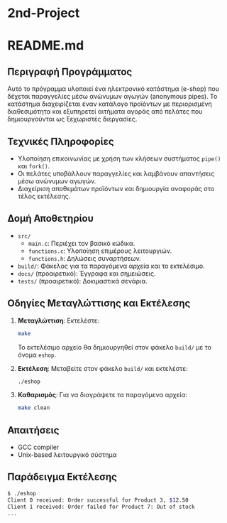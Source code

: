 # 2nd-Project
# README.md

## Περιγραφή Προγράμματος
Αυτό το πρόγραμμα υλοποιεί ένα ηλεκτρονικό κατάστημα (e-shop) που δέχεται παραγγελίες μέσω ανώνυμων αγωγών (anonymous pipes). Το κατάστημα διαχειρίζεται έναν κατάλογο προϊόντων με περιορισμένη διαθεσιμότητα και εξυπηρετεί αιτήματα αγοράς από πελάτες που δημιουργούνται ως ξεχωριστές διεργασίες.

## Τεχνικές Πληροφορίες
- Υλοποίηση επικοινωνίας με χρήση των κλήσεων συστήματος `pipe()` και `fork()`.
- Οι πελάτες υποβάλλουν παραγγελίες και λαμβάνουν απαντήσεις μέσω ανώνυμων αγωγών.
- Διαχείριση αποθεμάτων προϊόντων και δημιουργία αναφοράς στο τέλος εκτέλεσης.

## Δομή Αποθετηρίου
- `src/`
  - `main.c`: Περιέχει τον βασικό κώδικα.
  - `functions.c`: Υλοποίηση επιμέρους λειτουργιών.
  - `functions.h`: Δηλώσεις συναρτήσεων.
- `build/`: Φάκελος για τα παραγόμενα αρχεία και το εκτελέσιμο.
- `docs/` (προαιρετικό): Έγγραφα και σημειώσεις.
- `tests/` (προαιρετικό): Δοκιμαστικά σενάρια.

## Οδηγίες Μεταγλώττισης και Εκτέλεσης

1. **Μεταγλώττιση**:
   Εκτελέστε:
   ```sh
   make
   ```
   Το εκτελέσιμο αρχείο θα δημιουργηθεί στον φάκελο `build/` με το όνομα `eshop`.

2. **Εκτέλεση**:
   Μεταβείτε στον φάκελο `build/` και εκτελέστε:
   ```sh
   ./eshop
   ```

3. **Καθαρισμός**:
   Για να διαγράψετε τα παραγόμενα αρχεία:
   ```sh
   make clean
   ```

## Απαιτήσεις
- GCC compiler
- Unix-based λειτουργικό σύστημα

## Παράδειγμα Εκτέλεσης
```sh
$ ./eshop
Client 0 received: Order successful for Product 3, $12.50
Client 1 received: Order failed for Product 7: Out of stock
...
```
